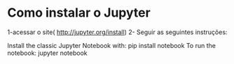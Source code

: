 # Como instalar o Jupyter 

1-acessar o site( http://jupyter.org/install) 
2- Seguir as seguintes instruções:

Install the classic Jupyter Notebook with:
pip install notebook
To run the notebook:
jupyter notebook